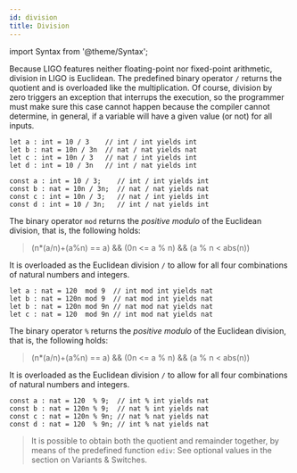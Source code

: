 ```yaml
---
id: division
title: Division
---
```


import Syntax from '@theme/Syntax';

Because LIGO features neither floating-point nor fixed-point
arithmetic, division in LIGO is Euclidean. The predefined binary
operator `/` returns the quotient and is overloaded like the
multiplication. Of course, division by zero triggers an exception that
interrups the execution, so the programmer must make sure this case
cannot happen because the compiler cannot determine, in general, if a
variable will have a given value (or not) for all inputs.

<Syntax syntax="cameligo">

```cameligo group=division
let a : int = 10 / 3    // int / int yields int
let b : nat = 10n / 3n  // nat / nat yields nat
let c : int = 10n / 3   // nat / int yields int
let d : int = 10 / 3n   // int / nat yields int
```

</Syntax>

<Syntax syntax="jsligo">

```jsligo group=division
const a : int = 10 / 3;    // int / int yields int
const b : nat = 10n / 3n;  // nat / nat yields nat
const c : int = 10n / 3;   // nat / int yields int
const d : int = 10 / 3n;   // int / nat yields int
```

</Syntax>

<Syntax syntax="cameligo">

The binary operator `mod` returns the <em>positive modulo</em> of the
Euclidean division, that is, the following holds:

> (n*(a/n)+(a%n) == a) && (0n <= a % n) && (a % n < abs(n))

It is overloaded as the Euclidean division `/` to allow for
all four combinations of natural numbers and integers.

```cameligo group=mod
let a : nat = 120  mod 9  // int mod int yields nat
let b : nat = 120n mod 9  // nat mod int yields nat
let b : nat = 120n mod 9n // nat mod nat yields nat
let c : nat = 120  mod 9n // int mod nat yields nat
```
</Syntax>

<Syntax syntax="jsligo">

The binary operator `%` returns the <em>positive modulo</em> of the
Euclidean division, that is, the following holds:

> (n*(a/n)+(a%n) == a) && (0n <= a % n) && (a % n < abs(n))

It is overloaded as the Euclidean division `/` to allow for all four
combinations of natural numbers and integers.

```jsligo group=mod
const a : nat = 120  % 9;  // int % int yields nat
const b : nat = 120n % 9;  // nat % int yields nat
const c : nat = 120n % 9n; // nat % nat yields nat
const d : nat = 120  % 9n; // int % nat yields nat
```

</Syntax>

> It is possible to obtain both the quotient and remainder together, by
> means of the predefined function `ediv`: See optional values in the
> section on Variants & Switches.
